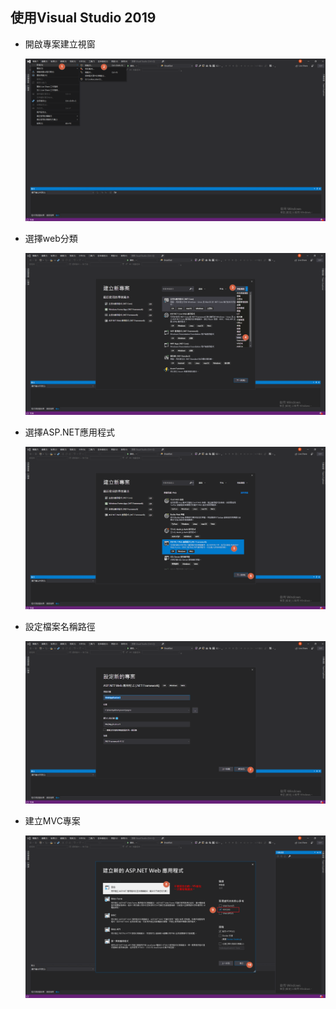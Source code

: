 ## 使用Visual Studio 2019

- 開啟專案建立視窗

	![Image001](assets/Image001.png)

- 選擇web分類

	![Image002](assets/Image002.png)

- 選擇ASP.NET應用程式

	![Image003](assets/Image003.png)

- 設定檔案名稱路徑

	![Image004](assets/Image004.png)

- 建立MVC專案

	![Image005](assets/Image005.png)
